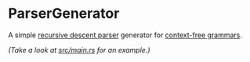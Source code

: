 # ParserGenerator
A simple [recursive descent parser](https://en.wikipedia.org/wiki/Recursive_descent_parser) generator for [context-free grammars](https://en.wikipedia.org/wiki/Context-free_grammar).

_(Take a look at [src/main.rs](./src/main.rs) for an example.)_
